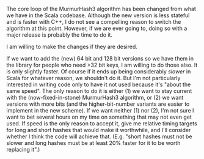 The core loop of the MurmurHash3 algorithm has been changed from what we have in the Scala codebase.  Although the new version is less stateful and is faster with C++, I do not see a compelling reason to switch the algorithm at this point.  However, if we are ever going to, doing so with a major release is probably the time to do it.

I am willing to make the changes if they are desired.

If we want to add the (new) 64 bit and 128 bit versions so we have them in the library for people who need >32 bit keys, I am willing to do those also.
It is only slightly faster.  Of course if it ends up being considerably *slower* in Scala for whatever reason, we shouldn't do it.  But I'm not particularly interested in writing code only to have it not used because it's "about the same speed".  The only reason to do it is either (1) we want to stay current with the (now-fixed-in-stone) MurmurHash3 algorithm, or (2) we want versions with more bits (and the higher-bit-number variants are easier to implement in the new scheme).  If we want neither (1) nor (2), I'm not sure I want to bet several hours on my time on something that may not even get used.  If speed is the only reason to accept it, give me relative timing targets for long and short hashes that would make it worthwhile, and I'll consider whether I think the code will achieve that.  (E.g. "short hashes must not be slower and long hashes must be at least 20% faster for it to be worth replacing it".)
